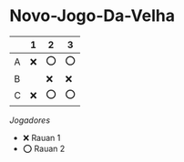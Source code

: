 # Novo-Jogo-Da-Velha

|   | 1 | 2 | 3 |
|---|---|---|---|
| A |  ❌ |  ⭕ |  ⭕ |
| B |   | ❌  |  ❌ |
| C | ❌  |⭕ |  ⭕ |

*Jogadores*

- ❌ Rauan 1  
- ⭕ Rauan 2
